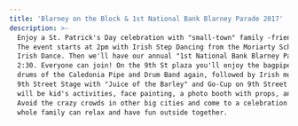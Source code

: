 ```yaml
---
title: 'Blarney on the Block & 1st National Bank Blarney Parade 2017'
description: >-
  Enjoy a St. Patrick's Day celebration with "small-town" family -friendly fun!
  The event starts at 2pm with Irish Step Dancing from the Moriarty School of
  Irish Dance. Then we'll have our annual "1st National Bank Blarney Parade" at
  2:30. Everyone can join! On the 9th St plaza you'll enjoy the bagpipes and
  drums of the Caledonia Pipe and Drum Band again, followed by Irish music on the
  9th Street Stage with "Juice of the Barley" and Go-Cup on 9th Street. There
  will be kid's activities, face painting, a photo booth with props, and MORE!
  Avoid the crazy crowds in other big cities and come to a celebration where the
  whole family can relax and have fun outside together.

































































































































































































































































































































































































































































































































  WE NEED VOLUNTEERS PLEASE!  Sign up HERE:
  http://www.signupgenius.com/go/10c094aaaaa2da13-5thannual
image_path: /assets/images/signature-events/blarney-on-the-block-greeley.png
header_image_path: /FNB1.jpg
weight: 3
---
```



Saturday. March 11th 2017,  From 2pm - 7pm

Sign up to volunteer Here: [http://www.signupgenius.com/go/10c094aaaaa2da13-5thannual](http://www.signupgenius.com/go/10c094aaaaa2da13-5thannual)

![](/assets/versions/fnb1---x----274-64x---.jpg)